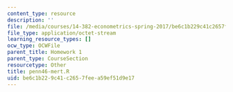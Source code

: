 ```yaml
---
content_type: resource
description: ''
file: /media/courses/14-382-econometrics-spring-2017/be6c1b229c41c2657feea59ef51d9e17_penn46-mert.R
file_type: application/octet-stream
learning_resource_types: []
ocw_type: OCWFile
parent_title: Homework 1
parent_type: CourseSection
resourcetype: Other
title: penn46-mert.R
uid: be6c1b22-9c41-c265-7fee-a59ef51d9e17
---
```

